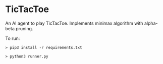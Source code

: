# TicTacToe
An AI agent to play TicTacToe. Implements minimax algorithm with alpha-beta pruning. 

To run:

`> pip3 install -r requirements.txt`

`> python3 runner.py`
